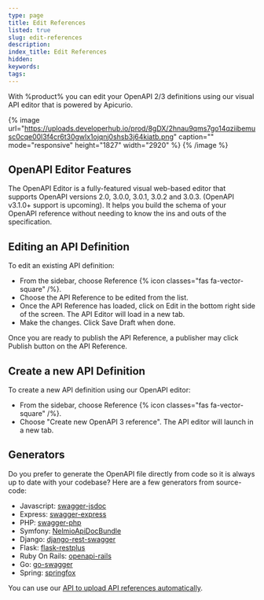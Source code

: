 ```yaml
---
type: page
title: Edit References
listed: true
slug: edit-references
description: 
index_title: Edit References
hidden: 
keywords: 
tags: 
---
```



With %product% you can edit your OpenAPI 2/3 definitions using our visual API editor that is powered by Apicurio.


{% image url="https://uploads.developerhub.io/prod/8gDX/2hnau9qms7go14qziibemusc0cqe00l3f4cr6t30gwlx1ojqnj0shsb3j64kiatb.png" caption="" mode="responsive" height="1827" width="2920" %}
{% /image %}


## OpenAPI Editor Features

The OpenAPI Editor is a fully-featured visual web-based editor that supports OpenAPI versions 2.0, 3.0.0, 3.0.1, 3.0.2 and 3.0.3. (OpenAPI v3.1.0+ support is upcoming). It helps you build the schema of your OpenAPI reference without needing to know the ins and outs of the specification.

## Editing an API Definition

To edit an existing API definition:

- From the sidebar, choose Reference {% icon classes="fas fa-vector-square" /%}.
- Choose the API Reference to be edited from the list.
- Once the API Reference has loaded, click on Edit in the bottom right side of the screen. The API Editor will load in a new tab.
- Make the changes. Click Save Draft when done.

Once you are ready to publish the API Reference, a publisher may click Publish button on the API Reference.

## Create a new API Definition

To create a new API definition using our OpenAPI editor:

- From the sidebar, choose Reference {% icon classes="fas fa-vector-square" /%}.
- Choose "Create new OpenAPI 3 reference". The API editor will launch in a new tab.

## Generators

Do you prefer to generate the OpenAPI file directly from code so it is always up to date with your codebase? Here are a few generators from source-code:

- Javascript: [swagger-jsdoc](https://www.npmjs.com/package/swagger-jsdoc)
- Express: [swagger-express](https://www.npmjs.com/package/swagger-express)
- PHP: [swagger-php](https://github.com/zircote/swagger-php)
- Symfony: [NelmioApiDocBundle](https://github.com/nelmio/NelmioApiDocBundle)
- Django: [django-rest-swagger](https://github.com/marcgibbons/django-rest-swagger)
- Flask: [flask-restplus](https://github.com/noirbizarre/flask-restplus)
- Ruby On Rails: [openapi-rails](https://github.com/slate-studio/openapi-rails)
- Go: [go-swagger](https://goswagger.io/)
- Spring: [springfox](https://github.com/springfox/springfox)

You can use our [API to upload API references automatically](/support-center/api-key#how-to-upload-references-programmatically).

